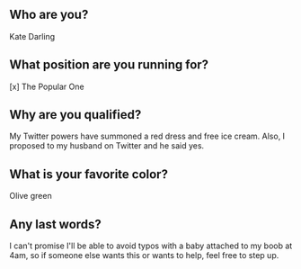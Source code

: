 ## Who are you?
Kate Darling
## What position are you running for?
[x] The Popular One

## Why are you qualified?
My Twitter powers have summoned a red dress and free ice cream. Also, I proposed to my husband on Twitter and he said yes.

## What is your favorite color?
Olive green

## Any last words?
I can't promise I'll be able to avoid typos with a baby attached to my boob at 4am, so if someone else wants this or wants to help, feel free to step up.
